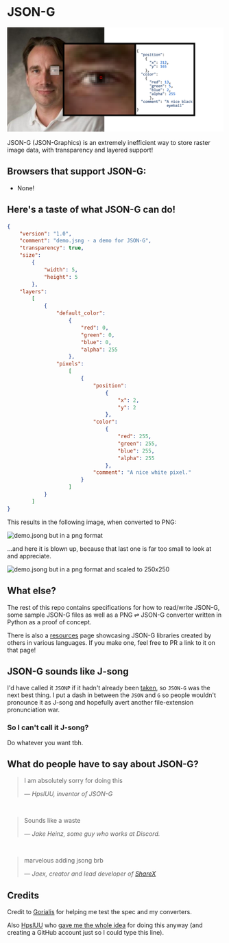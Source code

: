 # JSON-G #

![json-g banner](banner.png)

JSON-G (JSON-Graphics) is an extremely inefficient way to store raster image data, with transparency and layered support!


## Browsers that support JSON-G: ##
 - None!

## Here's a taste of what JSON-G can do! ##
```json
{
    "version": "1.0",
    "comment": "demo.jsng - a demo for JSON-G",
    "transparency": true,
    "size":
        {
            "width": 5,
            "height": 5
        },
    "layers":
        [
            {
                "default_color":
                    {
                        "red": 0,
                        "green": 0,
                        "blue": 0,
                        "alpha": 255
                    },
                "pixels":
                    [
                        {
                            "position":
                                {
                                    "x": 2,
                                    "y": 2
                                },
                            "color":
                                {
                                    "red": 255,
                                    "green": 255,
                                    "blue": 255,
                                    "alpha": 255
                                },
                            "comment": "A nice white pixel."
                        }
                    ]
            }
        ]
}
```

This results in the following image, when converted to PNG:

![demo.jsong but in a png format](samples/demo.png)

...and here it is blown up, because that last one is far too small to look at and appreciate.

![demo.jsong but in a png format and scaled to 250x250](samples/demo_large.png)

## What else? ##

The rest of this repo contains specifications for how to read/write JSON-G, some sample JSON-G files as well as a PNG ⇌ JSON-G converter written in Python as a proof of concept.

There is also a [resources](resources.md) page showcasing JSON-G libraries created by others in various languages. If you make one, feel free to PR a link to it on that page!

## JSON-G sounds like J-song ##

I'd have called it `JSONP` if it hadn't already been [taken](https://en.wikipedia.org/wiki/JSONP), so `JSON-G` was the next best thing. I put a dash in between the `JSON` and `G` so people wouldn't pronounce it as J-song and hopefully avert another file-extension pronunciation war.

### So I can't call it J-song? ###

Do whatever you want tbh.

## What do people have to say about JSON-G? ##

> I am absolutely sorry for doing this
>
> — *HpslUU, inventor of JSON-G*

​
> Sounds like a waste
>
> — *Jake Heinz, some guy who works at Discord.*

​
> marvelous adding jsong brb
>
> — *Jaex, creator and lead developer of [ShareX](https://getsharex.com/)*

## Credits ##

Credit to [Gorialis](https://github.com/Gorialis) for helping me test the spec and my converters.

Also [HpslUU](https://github.com/HpslUU) who [gave me the whole idea](https://raw.githubusercontent.com/Roadcrosser/JSON-G/master/jsong-origin.png) for doing this anyway (and creating a GitHub account just so I could type this line).
